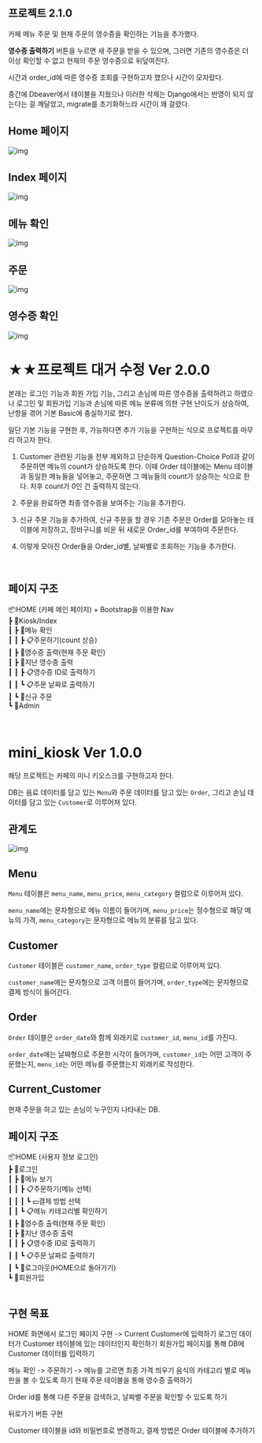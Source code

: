 ## 프로젝트 2.1.0

카페 메뉴 주문 및 현재 주문의 영수증을 확인하는 기능을 추가했다.

**영수증 출력하기** 버튼을 누르면 새 주문을 받을 수 있으며, 그러면 기존의 영수증은 더 이상 확인할 수 없고 현재의 주문 영수증으로 뒤덮여진다.

시간과 order_id에 따른 영수증 조회를 구현하고자 했으나 시간이 모자랐다.

중간에 Dbeaver에서 테이블을 지웠으나 이러한 삭제는 Django에서는 반영이 되지 않는다는 걸 깨달았고, migrate를 초기화하느라 시간이 꽤 걸렸다.


## Home 페이지
![img](img/Homepage.png)


## Index 페이지
![img](img/Indexpage.png)


## 메뉴 확인
![img](img/Menupage.png)


## 주문
![img](img/Orderpage.png)


## 영수증 확인
![img](img/Receiptpage.png)
 
 
 # ★★프로젝트 대거 수정 Ver 2.0.0

 본래는 로그인 기능과 회원 가입 기능, 그리고 손님에 따른 영수증을 출력하려고 하였으나 로그인 및 회원가입 기능과 손님에 따른 메뉴 분류에 의한 구현 난이도가 상승하여, 난항을 겪어 기본 Basic에 충실하기로 했다.

 일단 기본 기능을 구현한 후, 가능하다면 추가 기능을 구현하는 식으로 프로젝트를 마무리 하고자 한다.


 1. Customer 관련된 기능을 전부 제외하고 단순하게 Question-Choice Poll과 같이 주문하면 메뉴의 count가 상승하도록 한다. 이때 Order 테이블에는 Menu 테이블과 동일한 메뉴들을 넣어놓고, 주문하면 그 메뉴들의 count가 상승하는 식으로 한다. 차후 count가 0인 건 출력하지 않는다.

 2. 주문을 완료하면 최종 영수증을 보여주는 기능을 추가한다.

 3. 신규 주문 기능을 추가하여, 신규 주문을 할 경우 기존 주문은 Order를 모아놓는 테이블에 저장하고, 장바구니를 비운 뒤 새로운 Order_id를 부여하여 주문한다.

 4. 이렇게 모아진 Order들을 Order_id별, 날짜별로 조회하는 기능을 추가한다.

 
<br>

 ## 페이지 구조
📦HOME (카페 메인 페이지) + Bootstrap을 이용한 Nav <br>
 ┣ 📂Kiosk/Index<br>
 ┃ ┣ 📜메뉴 확인<br>
 ┃ ┃ ┣ 📋주문하기(count 상승)<br>
 ┃ ┣ 📜영수증 출력(현재 주문 확인)<br>
 ┃ ┣ 📜지난 영수증 출력<br>
 ┃ ┃ ┣ 📋영수증 ID로 출력하기<br>
 ┃ ┃ ┗ 📋주문 날짜로 출력하기<br>
 ┃ ┗ 📜신규 주문<br>
 ┗ 📂Admin<br>

<br>

# mini_kiosk Ver 1.0.0

해당 프로젝트는 카페의 미니 키오스크를 구현하고자 한다.

DB는 음료 데이터를 담고 있는 ``Menu``와 주문 데이터를 담고 있는 ``Order``, 그리고 손님 데이터를 담고 있는 ``Customer``로 이루어져 있다.

## 관계도
![img](img/관계도.png)


## Menu

``Menu`` 테이블은 ``menu_name``, ``menu_price``, ``menu_category`` 컬럼으로 이루어져 있다.

``menu_name``에는 문자형으로 메뉴 이름이 들어가며, ``menu_price``는 정수형으로 해당 메뉴의 가격, ``menu_category``는 문자형으로 메뉴의 분류를 담고 있다.


## Customer

``Customer`` 테이블은 ``customer_name``, ``order_type`` 컬럼으로 이루어져 있다.

``customer_name``에는 문자형으로 고객 이름이 들어가며, ``order_type``에는 문자형으로 결제 방식이 들어간다.


## Order

``Order`` 테이블은 ``order_date``와 함께 외래키로 ``customer_id``, ``menu_id``를 가진다.

``order_date``에는 날짜형으로 주문한 시각이 들어가며, ``customer_id``는 어떤 고객이 주문했는지, ``menu_id``는 어떤 메뉴를 주문했는지 외래키로 작성한다.

## Current_Customer

현재 주문을 하고 있는 손님이 누구인지 나타내는 DB.


## 페이지 구조
📦HOME (사용자 정보 로그인)<br>
 ┣ 📂로그인<br>
 ┃ ┣ 📜메뉴 보기<br>
 ┃ ┃ ┣ 📋주문하기(메뉴 선택)<br>
 ┃ ┃ ┃ ┗ 💵결제 방법 선택<br>
 ┃ ┃ ┗ 📋메뉴 카테고리별 확인하기<br>
 ┃ ┣ 📜영수증 출력(현재 주문 확인)<br>
 ┃ ┣ 📜지난 영수증 출력<br>
 ┃ ┃ ┣ 📋영수증 ID로 출력하기<br>
 ┃ ┃ ┗ 📋주문 날짜로 출력하기<br>
 ┃ ┗ 📜로그아웃(HOME으로 돌아가기)<br>
 ┗ 📂회원가입<br>
<br>

 
 ## 구현 목표
 HOME 화면에서 로그인 페이지 구현 -> Current Customer에 입력하기
 로그인 데이터가 Customer 테이블에 있는 데이터인지 확인하기
 회원가입 페이지를 통해 DB에 Customer 데이터를 입력하기


 메뉴 확인 -> 주문하기 -> 메뉴를 고르면 최종 가격 띄우기
 음식의 카테고리 별로 메뉴판을 볼 수 있도록 하기
 현재 주문 테이블을 통해 영수증 출력하기


 Order id를 통해 다른 주문을 검색하고, 날짜별 주문을 확인할 수 있도록 하기
 

 뒤로가기 버튼 구현

 Customer 테이블을 id와 비밀번호로 변경하고, 결제 방법은 Order 테이블에 추가하기